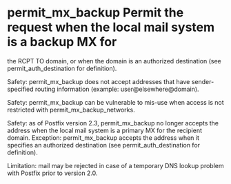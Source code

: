 # permit_mx_backup Permit the request when the local mail system is a backup MX for
the RCPT TO domain, or when the domain is an authorized destination
(see permit_auth_destination for definition).



 Safety: permit_mx_backup does not accept addresses that have
sender-specified routing information (example: user@elsewhere@domain).

 Safety: permit_mx_backup can be vulnerable to mis-use when
access is not restricted with permit_mx_backup_networks.

 Safety: as of Postfix version 2.3, permit_mx_backup no longer
accepts the address when the local mail system is a primary MX for
the recipient domain.  Exception: permit_mx_backup accepts the address
when it specifies an authorized destination (see permit_auth_destination
for definition).

 Limitation: mail may be rejected in case of a temporary DNS
lookup problem with Postfix prior to version 2.0.

